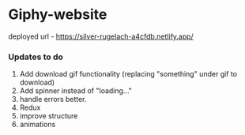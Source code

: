 # Giphy-website

deployed url - https://silver-rugelach-a4cfdb.netlify.app/

### Updates to do

1. Add download gif functionality (replacing "something" under gif to download)
2. Add spinner instead of "loading..."
3. handle errors better.
4. Redux
5. improve structure
6. animations
